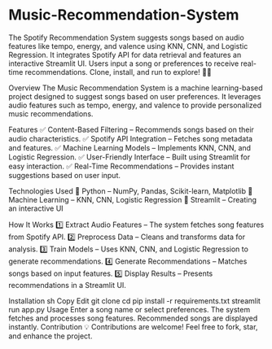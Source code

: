 # Music-Recommendation-System
The Spotify Recommendation System suggests songs based on audio features like tempo, energy, and valence using KNN, CNN, and Logistic Regression. It integrates Spotify API for data retrieval and features an interactive Streamlit UI. Users input a song or preferences to receive real-time recommendations. Clone, install, and run to explore! 🎵🚀

Overview
The Music Recommendation System is a machine learning-based project designed to suggest songs based on user preferences. It leverages audio features such as tempo, energy, and valence to provide personalized music recommendations.

Features
✅ Content-Based Filtering – Recommends songs based on their audio characteristics.
✅ Spotify API Integration – Fetches song metadata and features.
✅ Machine Learning Models – Implements KNN, CNN, and Logistic Regression.
✅ User-Friendly Interface – Built using Streamlit for easy interaction.
✅ Real-Time Recommendations – Provides instant suggestions based on user input.

Technologies Used
🔹 Python – NumPy, Pandas, Scikit-learn, Matplotlib
🔹 Machine Learning – KNN, CNN, Logistic Regression
🔹 Streamlit – Creating an interactive UI

How It Works
1️⃣ Extract Audio Features – The system fetches song features from Spotify API.
2️⃣ Preprocess Data – Cleans and transforms data for analysis.
3️⃣ Train Models – Uses KNN, CNN, and Logistic Regression to generate recommendations.
4️⃣ Generate Recommendations – Matches songs based on input features.
5️⃣ Display Results – Presents recommendations in a Streamlit UI.

Installation
sh
Copy
Edit
git clone 
cd 
pip install -r requirements.txt
streamlit run app.py
Usage
Enter a song name or select preferences.
The system fetches and processes song features.
Recommended songs are displayed instantly.
Contribution
💡 Contributions are welcome! Feel free to fork, star, and enhance the project.


